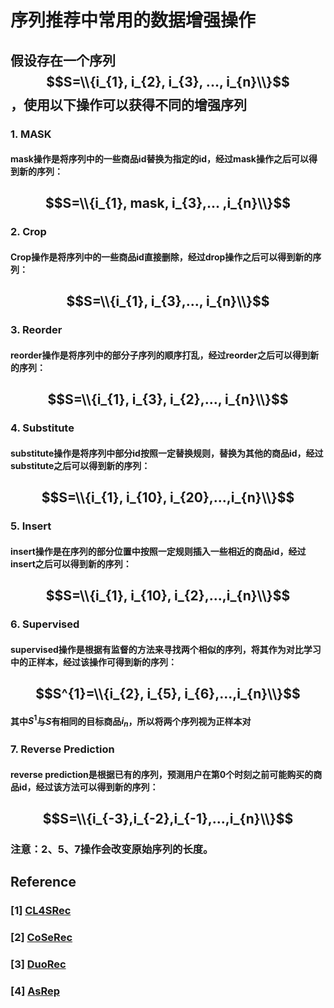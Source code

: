 # 序列推荐中常用的数据增强操作

## 假设存在一个序列 $$S=\\{i_{1}, i_{2}, i_{3}, ..., i_{n}\\}$$，使用以下操作可以获得不同的增强序列

### 1. MASK

#### mask操作是将序列中的一些商品id替换为指定的id，经过mask操作之后可以得到新的序列：

## $$S=\\{i_{1}, mask, i_{3},... ,i_{n}\\}$$

### 2.  Crop

#### Crop操作是将序列中的一些商品id直接删除，经过drop操作之后可以得到新的序列：

## $$S=\\{i_{1}, i_{3},..., i_{n}\\}$$

### 3. Reorder

#### reorder操作是将序列中的部分子序列的顺序打乱，经过reorder之后可以得到新的序列：

## $$S=\\{i_{1}, i_{3}, i_{2},..., i_{n}\\}$$

### 4. Substitute

#### substitute操作是将序列中部分id按照一定替换规则，替换为其他的商品id，经过substitute之后可以得到新的序列：

## $$S=\\{i_{1}, i_{10}, i_{20},...,i_{n}\\}$$

### 5. Insert

#### insert操作是在序列的部分位置中按照一定规则插入一些相近的商品id，经过insert之后可以得到新的序列：

## $$S=\\{i_{1}, i_{10}, i_{2},...,i_{n}\\}$$

### 6. Supervised

#### supervised操作是根据有监督的方法来寻找两个相似的序列，将其作为对比学习中的正样本，经过该操作可得到新的序列：

## $$S^{1}=\\{i_{2}, i_{5}, i_{6},...,i_{n}\\}$$

#### 其中$S^{1}$与$S$有相同的目标商品$i_{n}$，所以将两个序列视为正样本对

### 7. Reverse Prediction

#### reverse prediction是根据已有的序列，预测用户在第$0$个时刻之前可能购买的商品id，经过该方法可以得到新的序列：

## $$S=\\{i_{-3},i_{-2},i_{-1},...,i_{n}\\}$$

### 注意：2、5、7操作会改变原始序列的长度。

## Reference

### [1] [CL4SRec](https://arxiv.org/abs/2010.14395)

### [2] [CoSeRec](https://arxiv.org/pdf/2108.06479.pdf)

### [3] [DuoRec](https://arxiv.org/pdf/2110.05730.pdf)

### [4] [AsRep](https://arxiv.org/pdf/2105.00522.pdf)

